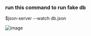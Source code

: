 ### run this command to run fake db 
$json-server --watch db.json

![image](https://user-images.githubusercontent.com/57961694/204015722-2ae9b9c3-9a6b-4da9-b126-425af8f16766.png)

